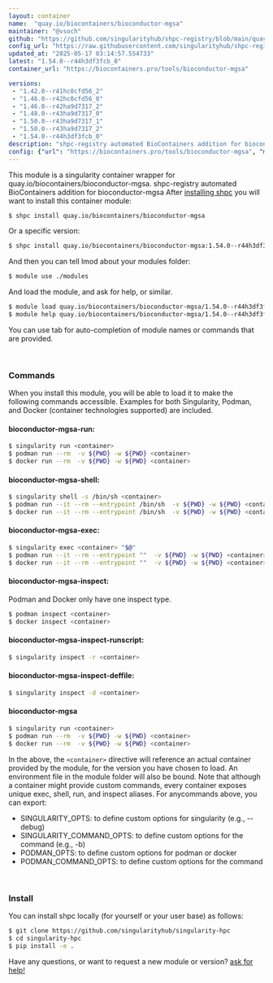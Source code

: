 ```yaml
---
layout: container
name:  "quay.io/biocontainers/bioconductor-mgsa"
maintainer: "@vsoch"
github: "https://github.com/singularityhub/shpc-registry/blob/main/quay.io/biocontainers/bioconductor-mgsa/container.yaml"
config_url: "https://raw.githubusercontent.com/singularityhub/shpc-registry/main/quay.io/biocontainers/bioconductor-mgsa/container.yaml"
updated_at: "2025-05-17 03:14:57.554733"
latest: "1.54.0--r44h3df3fcb_0"
container_url: "https://biocontainers.pro/tools/bioconductor-mgsa"

versions:
 - "1.42.0--r41hc0cfd56_2"
 - "1.46.0--r42hc0cfd56_0"
 - "1.46.0--r42ha9d7317_2"
 - "1.48.0--r43ha9d7317_0"
 - "1.50.0--r43ha9d7317_1"
 - "1.50.0--r43ha9d7317_2"
 - "1.54.0--r44h3df3fcb_0"
description: "shpc-registry automated BioContainers addition for bioconductor-mgsa"
config: {"url": "https://biocontainers.pro/tools/bioconductor-mgsa", "maintainer": "@vsoch", "description": "shpc-registry automated BioContainers addition for bioconductor-mgsa", "latest": {"1.54.0--r44h3df3fcb_0": "sha256:53f85a8888cb053bc275bfa2b20d380e03a286fbadc7b69fb864ceb3c15dfdcb"}, "tags": {"1.42.0--r41hc0cfd56_2": "sha256:77ee7abff41fe0c7248ea33a0f763b94ad2216a02a0767286a6753ababcc5445", "1.46.0--r42hc0cfd56_0": "sha256:d5f373c1c999a4ebecdb895c87e3d9dd5468e8f4d3f59b8c19eb97740ab6f0fd", "1.46.0--r42ha9d7317_2": "sha256:336933aca6099029f80d3c57057214efa42ba14b06b19147deb64a85ae9a64fa", "1.48.0--r43ha9d7317_0": "sha256:f85b970d65826b4f7b4a8715ae006ad0808858581b329281ca3485d063caf066", "1.50.0--r43ha9d7317_1": "sha256:c2c5e6ddcb95c04e8ba20d1a1d9099346d2b0439119b82b1701cb24f542f4290", "1.50.0--r43ha9d7317_2": "sha256:0950e9dfa4da9b5f177acceb6113803436229efb0ecd30839c392bc1fd117e2b", "1.54.0--r44h3df3fcb_0": "sha256:53f85a8888cb053bc275bfa2b20d380e03a286fbadc7b69fb864ceb3c15dfdcb"}, "docker": "quay.io/biocontainers/bioconductor-mgsa"}
---
```


This module is a singularity container wrapper for quay.io/biocontainers/bioconductor-mgsa.
shpc-registry automated BioContainers addition for bioconductor-mgsa
After [installing shpc](#install) you will want to install this container module:


```bash
$ shpc install quay.io/biocontainers/bioconductor-mgsa
```

Or a specific version:

```bash
$ shpc install quay.io/biocontainers/bioconductor-mgsa:1.54.0--r44h3df3fcb_0
```

And then you can tell lmod about your modules folder:

```bash
$ module use ./modules
```

And load the module, and ask for help, or similar.

```bash
$ module load quay.io/biocontainers/bioconductor-mgsa/1.54.0--r44h3df3fcb_0
$ module help quay.io/biocontainers/bioconductor-mgsa/1.54.0--r44h3df3fcb_0
```

You can use tab for auto-completion of module names or commands that are provided.

<br>

### Commands

When you install this module, you will be able to load it to make the following commands accessible.
Examples for both Singularity, Podman, and Docker (container technologies supported) are included.

#### bioconductor-mgsa-run:

```bash
$ singularity run <container>
$ podman run --rm  -v ${PWD} -w ${PWD} <container>
$ docker run --rm  -v ${PWD} -w ${PWD} <container>
```

#### bioconductor-mgsa-shell:

```bash
$ singularity shell -s /bin/sh <container>
$ podman run --it --rm --entrypoint /bin/sh  -v ${PWD} -w ${PWD} <container>
$ docker run --it --rm --entrypoint /bin/sh  -v ${PWD} -w ${PWD} <container>
```

#### bioconductor-mgsa-exec:

```bash
$ singularity exec <container> "$@"
$ podman run --it --rm --entrypoint ""  -v ${PWD} -w ${PWD} <container> "$@"
$ docker run --it --rm --entrypoint ""  -v ${PWD} -w ${PWD} <container> "$@"
```

#### bioconductor-mgsa-inspect:

Podman and Docker only have one inspect type.

```bash
$ podman inspect <container>
$ docker inspect <container>
```

#### bioconductor-mgsa-inspect-runscript:

```bash
$ singularity inspect -r <container>
```

#### bioconductor-mgsa-inspect-deffile:

```bash
$ singularity inspect -d <container>
```



#### bioconductor-mgsa

```bash
$ singularity run <container>
$ podman run --rm  -v ${PWD} -w ${PWD} <container>
$ docker run --rm  -v ${PWD} -w ${PWD} <container>
```


In the above, the `<container>` directive will reference an actual container provided
by the module, for the version you have chosen to load. An environment file in the
module folder will also be bound. Note that although a container
might provide custom commands, every container exposes unique exec, shell, run, and
inspect aliases. For anycommands above, you can export:

 - SINGULARITY_OPTS: to define custom options for singularity (e.g., --debug)
 - SINGULARITY_COMMAND_OPTS: to define custom options for the command (e.g., -b)
 - PODMAN_OPTS: to define custom options for podman or docker
 - PODMAN_COMMAND_OPTS: to define custom options for the command

<br>

### Install

You can install shpc locally (for yourself or your user base) as follows:

```bash
$ git clone https://github.com/singularityhub/singularity-hpc
$ cd singularity-hpc
$ pip install -e .
```

Have any questions, or want to request a new module or version? [ask for help!](https://github.com/singularityhub/singularity-hpc/issues)